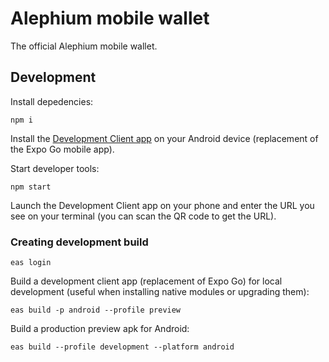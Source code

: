 # Alephium mobile wallet

The official Alephium mobile wallet.

## Development

Install depedencies:

```shell
npm i
```

Install the [Development Client app](development-build.apk) on your Android device (replacement of the Expo Go mobile app).

Start developer tools:

```shell
npm start
```

Launch the Development Client app on your phone and enter the URL you see on your terminal (you can scan the QR code to get the URL).

### Creating development build

```shell
eas login
```

Build a development client app (replacement of Expo Go) for local development (useful when installing native modules or upgrading them):

```shell
eas build -p android --profile preview
```

Build a production preview apk for Android:

```shell
eas build --profile development --platform android
```
